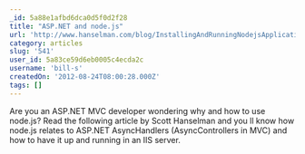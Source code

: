```yaml
---
_id: 5a88e1afbd6dca0d5f0d2f28
title: "ASP.NET and node.js"
url: 'http://www.hanselman.com/blog/InstallingAndRunningNodejsApplicationsWithinIISOnWindowsAreYouMad.aspx'
category: articles
slug: '541'
user_id: 5a83ce59d6eb0005c4ecda2c
username: 'bill-s'
createdOn: '2012-08-24T08:00:28.000Z'
tags: []
---
```


Are you an ASP.NET MVC developer wondering why and how to use node.js? Read the following article by Scott Hanselman and you ll know how node.js relates to ASP.NET AsyncHandlers (AsyncControllers in MVC) and how to have it up and running in an IIS server.
